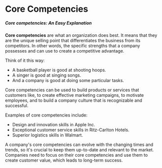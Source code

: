 # Core Competencies

##### Core competencies: An Easy Explanation

**Core competencies** are what an organization does best. It means that they are the unique selling point that differentiates the business from its competitors. In other words, the specific strengths that a company possesses and can use to create a competitive advantage. 

Think of it this way:

- A basketball player is good at shooting hoops.
- A singer is good at singing songs.
- And a company is good at doing some particular tasks.

Core competencies can be used to build products or services that customers like, to create effective marketing campaigns, to motivate employees, and to build a company culture that is recognizable and successful.

Examples of core competencies include:

- Design and innovation skills in Apple Inc.
- Exceptional customer service skills in Ritz-Carlton Hotels.
- Superior logistics skills in Walmart.

A company's core competencies can evolve with the changing times and trends, so it's crucial to keep them up-to-date and relevant to the market. Companies need to focus on their core competencies and use them to create customer value, which leads to long-term success.
